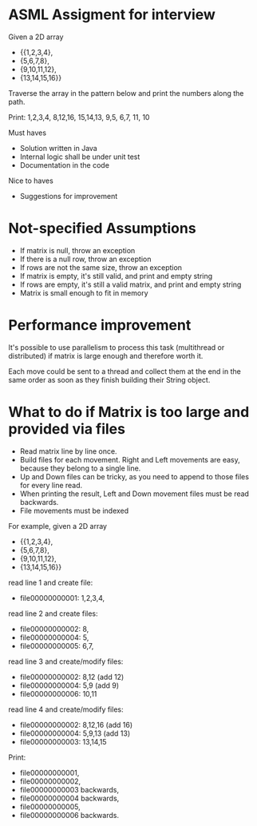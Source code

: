 # ASML Assigment for interview

Given a 2D array

- {{1,2,3,4},
- {5,6,7,8},
- {9,10,11,12},
- {13,14,15,16}}

Traverse the array in the pattern below and print the numbers along the path.

Print: 1,2,3,4, 8,12,16, 15,14,13, 9,5, 6,7, 11, 10

Must haves

- Solution written in Java
- Internal logic shall be under unit test
- Documentation in the code

Nice to haves

- Suggestions for improvement

# Not-specified Assumptions

- If matrix is null, throw an exception
- If there is a null row, throw an exception
- If rows are not the same size, throw an exception
- If matrix is empty, it's still valid, and print and empty string
- If rows are empty, it's still a valid matrix, and print and empty string
- Matrix is small enough to fit in memory

# Performance improvement

It's possible to use parallelism to process this task (multithread or distributed) if matrix is large enough and therefore worth it.

Each move could be sent to a thread and collect them at the end in the same order as soon as they finish building their String object.

# What to do if Matrix is too large and provided via files

- Read matrix line by line once.
- Build files for each movement. Right and Left movements are easy, because they belong to a single line.
- Up and Down files can be tricky, as you need to append to those files for every line read.
- When printing the result, Left and Down movement files must be read backwards.
- File movements must be indexed

For example, given a 2D array

- {{1,2,3,4},
- {5,6,7,8},
- {9,10,11,12},
- {13,14,15,16}}

read line 1 and create file:

- file00000000001: 1,2,3,4,

read line 2 and create files:

- file00000000002: 8, 
- file00000000004: 5,
- file00000000005: 6,7,

read line 3 and create/modify files:

- file00000000002: 8,12 (add 12)
- file00000000004: 5,9 (add 9)
- file00000000006: 10,11

read line 4 and create/modify files:

- file00000000002: 8,12,16 (add 16)
- file00000000004: 5,9,13 (add 13)
- file00000000003: 13,14,15

Print:

- file00000000001,
- file00000000002,
- file00000000003 backwards,
- file00000000004 backwards,
- file00000000005,
- file00000000006 backwards.